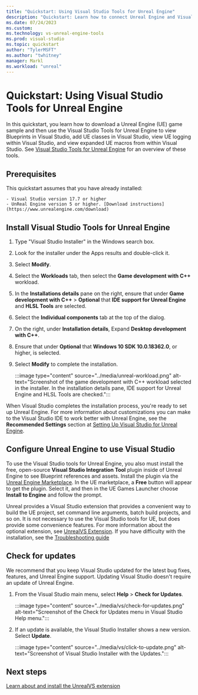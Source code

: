 ```yaml
---
title: "Quickstart: Using Visual Studio Tools for Unreal Engine"
description: "Quickstart: Learn how to connect Unreal Engine and Visual Studio. Visual Studio Tools for Unreal Engine offers support for writing and debugging C++ games."
ms.date: 07/24/2023
ms.custom: 
ms.technology: vs-unreal-engine-tools
ms.prod: visual-studio
ms.topic: quickstart
author: "TylerMSFT"
ms.author: "twhitney"
manager: Markl
ms.workload: "unreal"
---
```


# Quickstart: Using Visual Studio Tools for Unreal Engine

In this quickstart, you learn how to download a Unreal Engine (UE) game sample and then use the Visual Studio Tools for Unreal Engine to view Blueprints in Visual Studio, add UE classes in Visual Studio, view UE logging within Visual Studio, and view expanded UE macros from within Visual Studio. See [Visual Studio Tools for Unreal Engine](./visual-studio-tools-for-unreal.md) for an overview of these tools.

## Prerequisites

This quickstart assumes that you have already installed:

    - Visual Studio version 17.7 or higher
    - UnReal Engine version 5 or higher. [Download instructions](https://www.unrealengine.com/download)

## Install Visual Studio Tools for Unreal Engine

1. Type "Visual Studio Installer" in the Windows search box.
1. Look for the installer under the Apps results and double-click it.
1. Select **Modify**.
1. Select the **Workloads** tab, then select the **Game development with C++** workload.
1. In the **Installations details** pane on the right, ensure that under **Game development with C++** > **Optional** that **IDE support for Unreal Engine** and **HLSL Tools** are selected.
1. Select the **Individual components** tab at the top of the dialog.
1. On the right, under **Installation details**, Expand **Desktop development with C++**.
1. Ensure that under **Optional** that **Windows 10 SDK 10.0.18362.0**, or higher, is selected.
1. Select **Modify** to complete the installation.

   :::image type="content" source="../media/unreal-workload.png" alt-text="Screenshot of the game development with C++ workload selected in the installer. In the installation details pane, IDE support for Unreal Engine and HLSL Tools are checked.":::

When Visual Studio completes the installation process, you're ready to set up Unreal Engine. For more information about customizations you can make to the Visual Studio IDE to work better with Unreal Engine, see the **Recommended Settings** section at [Setting Up Visual Studio for Unreal Engine](https://docs.unrealengine.com/4.27/ProductionPipelines/DevelopmentSetup/VisualStudioSetup/).

## Configure Unreal Engine to use Visual Studio

To use the Visual Studio tools for Unreal Engine, you also must install the free, open-source **Visual Studio Integration Tool** plugin inside of Unreal Engine to see Blueprint references and assets. Install the plugin via the [Unreal Engine Marketplace](https://aka.ms/VSUEMarketplace). In the UE marketplace, a **Free** button will appear to get the plugin. Select it, and then in the UE Games Launcher choose **Install to Engine** and follow the prompt.

Unreal provides a Visual Studio extension that provides a convenient way to build the UE project, set command line arguments, batch build projects, and so on. It is not necessary to use the Visual Studio tools for UE, but does provide some convenience features. For more information about the optional extension, see [UnrealVS Extension](https://docs.unrealengine.com/5.2/using-the-unrealvs-extension-for-unreal-engine-cplusplus-projects/). If you have difficulty with the installation, see the [Troubleshooting guide](https://github.com/microsoft/vc-ue-extensions/blob/main/Docs/Troubleshooting.md)

## Check for updates

We recommend that you keep Visual Studio updated for the latest bug fixes, features, and Unreal Engine support. Updating Visual Studio doesn't require an update of Unreal Engine.

1. From the Visual Studio main menu, select **Help** > **Check for Updates**.

   :::image type="content" source="../media/vs/check-for-updates.png" alt-text="Screenshot of the Check for Updates menu in Visual Studio Help menu.":::

1. If an update is available, the Visual Studio Installer shows a new version. Select **Update**.

   :::image type="content" source="../media/vs/click-to-update.png" alt-text="Screenshot of Visual Studio Installer with the Updates.":::

## Next steps

[Learn about and install the UnrealVS extension](https://docs.unrealengine.com/5.0/using-the-unrealvs-extension-for-unreal-engine-cplusplus-projects)
